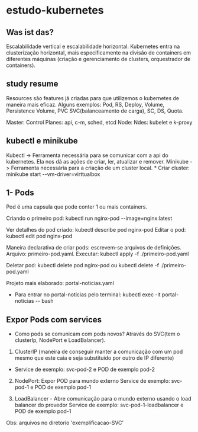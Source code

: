 # estudo-kubernetes

## Was ist das?

Escalabilidade vertical e escalabilidade horizontal.
Kubernetes entra na clusterização horizontal, mais especificamente na divisão de containers em diferentes máquinas (criação e gerenciamento de clusters, orquestrador de containers).


## study resume

Resources são features já criadas para que utilizemos o kubernetes de maneira mais eficaz.
Alguns exemplos: Pod, RS, Deploy, Volume, Persistence Volume, PVC SVC(balanceamento de carga), SC, DS, Quota.


Master: Control Planes: api, c-m, sched, etcd
Node: Ndes: kubelet e k-proxy



## kubectl e minikube

Kubectl -> Ferramenta necessária para se comunicar com a api do kubernetes. Ela nos dá as ações de criar, ler, atualizar e remover.
Minikube -> Ferramenta necessária para a criação de um cluster local. * Criar cluster: minikube start --vm-driver=virttualbox




## 1- Pods
Pod é uma capsula que pode conter 1 ou mais containers.

Criando o primeiro pod:
kubectl run nginx-pod --image=nginx:latest


Ver detalhes do pod criado: kubectl describe pod nginx-pod
Editar o pod: kubectl edit pod nginx-pod


Maneira declarativa de criar pods: escrevem-se arquivos de definições.
Arquivo: primeiro-pod.yaml. Executar: kubectl apply -f ./primeiro-pod.yaml

Deletar pod: kubectl delete pod nginx-pod ou kubectl delete -f ./primeiro-pod.yaml

Projeto mais elaborado: portal-noticias.yaml
 - Para entrar no portal-noticias pelo terminal: kubectl exec -it portal-noticias -- bash



## Expor Pods com services
- Como pods se comunicam com pods novos? Através do SVC(tem o clusterIp, NodePort e LoadBalancer).

1) ClusterIP (maneira de conseguir manter a comunicação com um pod mesmo que este caia e seja substituido por outro de IP diferente)
- Service de exemplo: svc-pod-2 e POD de exemplo pod-2

2) NodePort: Expor POD para mundo externo
Service de exemplo: svc-pod-1 e POD de exemplo pod-1


3) LoadBalancer - Abre comunicação para o mundo externo usando o load balancer do provedor
Service de exemplo: svc-pod-1-loadbalancer e POD de exemplo pod-1


Obs: arquivos no diretorio 'exemplificacao-SVC'



## 



## 



## 